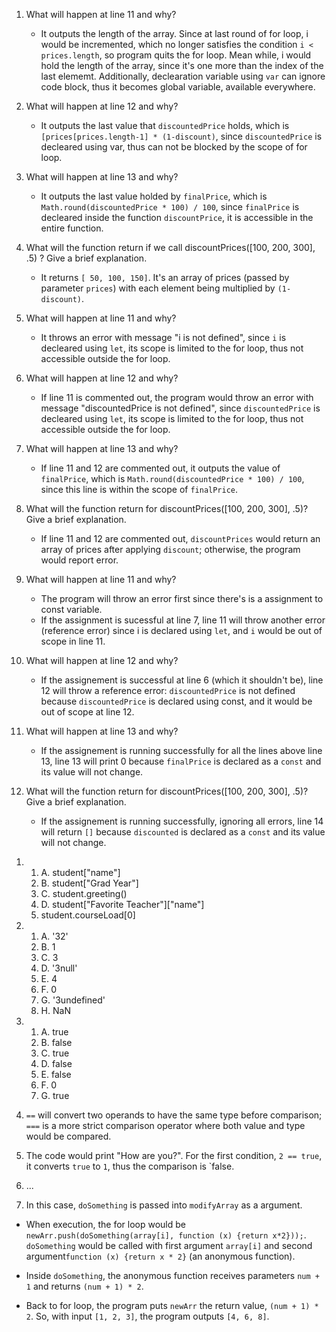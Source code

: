 1. What will happen at line 11 and why?
   - It outputs the length of the array. Since at last round of for loop, i would be incremented, which no longer satisfies the condition `i < prices.length`, so program quits the for loop. Mean while, i would hold the length of the array, since it's one more than the index of the last elememt. Additionally, declearation variable using `var` can ignore code block, thus it becomes global variable, available everywhere.

2. What will happen at line 12 and why?
   - It outputs the last value that `discountedPrice` holds, which is `[prices[prices.length-1] * (1-discount)`, since `discountedPrice` is decleared using var, thus can not be blocked by the scope of for loop.

3. What will happen at line 13 and why?
   - It outputs the last value holded by `finalPrice`, which is `Math.round(discountedPrice * 100) / 100`, since `finalPrice` is decleared inside the function `discountPrice`, it is accessible in the entire function. 

4. What will the function return if we call discountPrices([100, 200, 300], .5) ? Give a brief explanation.
   - It returns `[ 50, 100, 150]`. It's an array of prices (passed by parameter `prices`) with each element being multiplied by  `(1-discount)`.

<!-- ----- -->

5. What will happen at line 11 and why?
   - It throws an error with message "i is not defined", since `i` is decleared using `let`, its scope is limited to the for loop, thus not accessible outside the for loop.

6. What will happen at line 12 and why?
   - If line 11 is commented out, the program would throw an error with message "discountedPrice is not defined", since `discountedPrice` is decleared using `let`, its scope is limited to the for loop, thus not accessible outside the for loop.

7. What will happen at line 13 and why?
   - If line 11 and 12 are commented out, it outputs the value of `finalPrice`, which is `Math.round(discountedPrice * 100) / 100`, since this line is within the scope of `finalPrice`.

8. What will the function return for discountPrices([100, 200, 300], .5)? Give a brief explanation.
   - If line 11 and 12 are commented out, `discountPrices` would return an array of prices after applying `discount`; otherwise, the program would report error.

<!-- ----- -->

9. What will happen at line 11 and why?
    - The program will throw an error first since there's is a assignment to const variable.
    - If the assignment is sucessful at line 7, line 11 will throw another error (reference error) since i is declared using `let`, and `i` would be out of scope in line 11.

10. What will happen at line 12 and why?
    - If the assignement is successful at line 6 (which it shouldn't be), line 12 will throw a reference error: `discountedPrice` is not defined because `discountedPrice` is declared using const, and it would be out of scope at line 12.

11. What will happen at line 13 and why?
    - If the assignement is running successfully for all the lines above line 13, line 13 will print 0 because `finalPrice` is declared as a `const` and its value will not change.

12. What will the function return for discountPrices([100, 200, 300], .5)? Give a brief explanation.
    - If the assignement is running successfully, ignoring all errors, line 14 will return `[]` because `discounted` is declared as a `const` and its value will not change.

<!-- ----- -->
1.  
    1.  A. student["name"]
    2.  B. student["Grad Year"]
    3.  C. student.greeting()
    4.  D. student["Favorite Teacher"]["name"]
    5.  student.courseLoad[0]

2.  
    1.  A. '32'
    2.  B. 1
    3.  C. 3
    4.  D. '3null'
    5.  E. 4
    6.  F. 0
    7.  G. '3undefined'
    8.  H. NaN
3.  
    1.  A. true
    2.  B. false
    3.  C. true
    4.  D. false
    5.  E. false
    6.  F. 0
    7.  G. true

4.  `==` will convert two operands to have the same type before comparison; `===` is a more strict comparison operator where both value and type would be compared.

5.  The code would print "How are you?". For the first condition, `2 == true`, it converts `true` to `1`, thus the comparison is `false.

6.  ...

7.  In this case, `doSomething` is passed into `modifyArray` as a argument. 

- When execution, the for loop would be `newArr.push(doSomething(array[i], function (x) {return x*2}));`. `doSomething` would be called with first argument `array[i]` and second argument`function (x) {return x * 2}` (an anonymous function). 

- Inside `doSomething`, the anonymous function receives parameters `num + 1` and returns `(num + 1) * 2`.
 
-  Back to for loop, the program puts `newArr` the return value, `(num + 1) * 2`. So, with input `[1, 2, 3]`, the program outputs `[4, 6, 8]`.